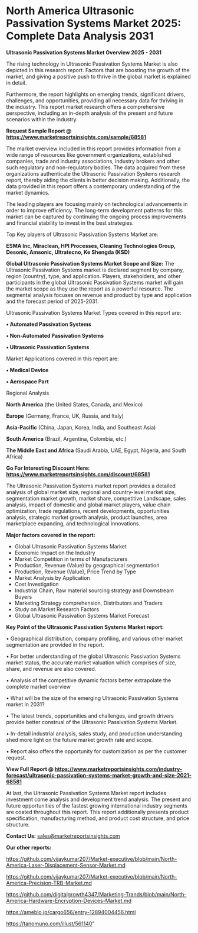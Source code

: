 # North America Ultrasonic Passivation Systems Market 2025: Complete Data Analysis 2031

<Strong> Ultrasonic Passivation Systems Market Overview 2025 - 2031</strong>

The rising technology in Ultrasonic Passivation Systems Market is also depicted in this research report. Factors that are boosting the growth of the market, and giving a positive push to thrive in the global market is explained in detail.

Furthermore, the report highlights on emerging trends, significant drivers, challenges, and opportunities, providing all necessary data for thriving in the industry. This report market research offers a comprehensive perspective, including an in-depth analysis of the present and future scenarios within the industry.

<strong>Request Sample Report @ <a href=https://www.marketreportsinsights.com/sample/68581>https://www.marketreportsinsights.com/sample/68581</a></strong>

The market overview included in this report provides information from a wide range of resources like government organizations, established companies, trade and industry associations, industry brokers and other such regulatory and non-regulatory bodies. The data acquired from these organizations authenticate the Ultrasonic Passivation Systems research report, thereby aiding the clients in better decision making. Additionally, the data provided in this report offers a contemporary understanding of the market dynamics.

The leading players are focusing mainly on technological advancements in order to improve efficiency. The long-term development patterns for this market can be captured by continuing the ongoing process improvements and financial stability to invest in the best strategies.

Top Key players of Ultrasonic Passivation Systems Market are:

<strong>ESMA Inc, Miraclean, HPI Processes, Cleaning Technologies Group, Desonic, Amsonic, Ultratecno, Ke Shengda (KSD)</strong>

<strong><b>Global Ultrasonic Passivation Systems Market Scope and Size:</b></strong>
The Ultrasonic Passivation Systems market is declared segment by company, region (country), type, and application. Players, stakeholders, and other participants in the global Ultrasonic Passivation Systems market will gain the market scope as they use the report as a powerful resource. The segmental analysis focuses on revenue and product by type and application and the forecast period of 2025-2031.

Ultrasonic Passivation Systems Market Types covered in this report are:

<strong>• Automated Passivation Systems

• Non-Automated Passivation Systems

• Ultrasonic Passivation Systems</strong>

Market Applications covered in this report are:

<strong>• Medical Device

• Aerospace Part</strong> 

Regional Analysis

<strong>North America</strong> (the United States, Canada, and Mexico)

<strong>Europe</strong> (Germany, France, UK, Russia, and Italy)

<strong>Asia-Pacific</strong> (China, Japan, Korea, India, and Southeast Asia)

<strong>South America</strong> (Brazil, Argentina, Colombia, etc.)

<strong>The Middle East and Africa</strong> (Saudi Arabia, UAE, Egypt, Nigeria, and South Africa)

<strong>Go For Interesting Discount Here: <a href=https://www.marketreportsinsights.com/discount/68581>https://www.marketreportsinsights.com/discount/68581</a></strong>

The Ultrasonic Passivation Systems market report provides a detailed analysis of global market size, regional and country-level market size, segmentation market growth, market share, competitive Landscape, sales analysis, impact of domestic and global market players, value chain optimization, trade regulations, recent developments, opportunities analysis, strategic market growth analysis, product launches, area marketplace expanding, and technological innovations.

<strong><b>Major factors covered in the report:</b></strong>
<ul>
  <li>Global Ultrasonic Passivation Systems Market </li>
  <li>Economic Impact on the Industry</li>
  <li>Market Competition in terms of Manufacturers</li>
  <li>Production, Revenue (Value) by geographical segmentation</li>
  <li>Production, Revenue (Value), Price Trend by Type</li>
  <li>Market Analysis by Application</li>
  <li>Cost Investigation</li>
  <li>Industrial Chain, Raw material sourcing strategy and Downstream Buyers</li>
  <li>Marketing Strategy comprehension, Distributors and Traders</li>
  <li>Study on Market Research Factors</li>
  <li>Global Ultrasonic Passivation Systems Market Forecast</li>
</ul>

<strong><b>Key Point of the Ultrasonic Passivation Systems Market report:</b></strong>

• Geographical distribution, company profiling, and various other market segmentation are provided in the report.

• For better understanding of the global Ultrasonic Passivation Systems market status, the accurate market valuation which comprises of size, share, and revenue are also covered.

• Analysis of the competitive dynamic factors better extrapolate the complete market overview

• What will be the size of the emerging Ultrasonic Passivation Systems market in 2031?

• The latest trends, opportunities and challenges, and growth drivers provide better construal of the Ultrasonic Passivation Systems Market.

• In-detail industrial analysis, sales study, and production understanding shed more light on the future market growth rate and scope.

• Report also offers the opportunity for customization as per the customer request.

<strong><b>View Full Report @ <a href=https://www.marketreportsinsights.com/industry-forecast/ultrasonic-passivation-systems-market-growth-and-size-2021-68581>https://www.marketreportsinsights.com/industry-forecast/ultrasonic-passivation-systems-market-growth-and-size-2021-68581</a></b></strong>


At last, the Ultrasonic Passivation Systems Market report includes investment come analysis and development trend analysis. The present and future opportunities of the fastest growing international industry segments are coated throughout this report. This report additionally presents product specification, manufacturing method, and product cost structure, and price structure.

<strong>Contact Us:</strong>
sales@marketreportsinsights.com

<strong>Our other reports:</strong>

<a href=https://github.com/vijaykumar207/Market-executive/blob/main/North-America-Laser-Displacement-Sensor-Market.md>https://github.com/vijaykumar207/Market-executive/blob/main/North-America-Laser-Displacement-Sensor-Market.md</a>

<a href=https://github.com/vijaykumar207/Market-executive/blob/main/North-America-Precision-TRB-Market.md>https://github.com/vijaykumar207/Market-executive/blob/main/North-America-Precision-TRB-Market.md</a>

<a href=https://github.com/digitalgrowth4347/Marketing-Trands/blob/main/North-America-Hardware-Encryption-Devices-Market.md>https://github.com/digitalgrowth4347/Marketing-Trands/blob/main/North-America-Hardware-Encryption-Devices-Market.md</a>

<a href=https://ameblo.jp/cargo656/entry-12894004456.html>https://ameblo.jp/cargo656/entry-12894004456.html</a>

<a href=https://tanomuno.com/illust/561140>https://tanomuno.com/illust/561140</a>"
